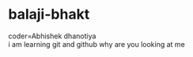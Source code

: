 # balaji-bhakt
coder=Abhishek dhanotiya
<br>
i am learning git and github
why are you looking at me
